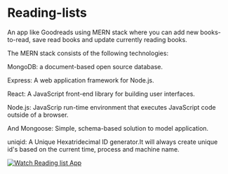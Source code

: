 # Reading-lists
An app like Goodreads using MERN stack where you can add new books-to-read, save read books and update currently reading books.

The MERN stack consists of the following technologies:

MongoDB: a document-based open source database.

Express: A web application framework for Node.js.

React: A JavaScript front-end library for building user interfaces.

Node.js: JavaScrip run-time environment that executes JavaScript code outside of a browser.

And Mongoose: Simple, schema-based solution to model application.

uniqid: A Unique Hexatridecimal ID generator.It will always create unique id's based on the current time, process and machine name.


[![Watch Reading list App](https://www.lavendaire.com/wp-content/uploads/2016/01/reading-list-1024x512.jpg )](https://drive.google.com/file/d/1Rv8aieI9f9oMtny6LkAzlp_SV9mEhA2B/preview )



